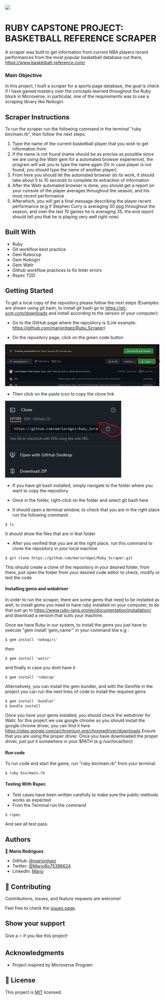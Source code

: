 ![](https://img.shields.io/badge/Microverse-blueviolet)

# RUBY CAPSTONE PROJECT: BASKETBALL REFERENCE SCRAPER

A scraper was built to get information from current NBA players recent performances from the most popular basketball database out there, https://www.basketball-reference.com/

### Main Objective

In this project, I built a scraper for a sports page database, the goal is check if I have gained mastery over the concepts learned throughout the Ruby block in Microverse, in particular, one of the requirements was to use a scraping library like Nokogiri.

## Scraper Instructions

To run the scraper run the following command in the terminal "ruby bin/main.rb", then follow the next steps:

1. Type the name of the current basketball player that you wish to get information from
2. If the name is not found (name should be as precise as possible since we are using the Watir gem for a automated browser experience), the program will ask you to type the name again (Or in case player is not found, you should type the name of another player)
3. From here you should let the automated browser do its work, it should take about 5 to 10 seconds to complete its extraction of information
4. After the Watir automated browser is done, you should get a report on your console of the player averages throughout the season, and his most recent performance
5. Afterwhich, you will get a final message describing the player recent performance (e.g if Stephen Curry is averaging 30 ppg throughout the season, and over the last 10 games he is averaging 35, the end report should tell you that he is playing very well right now)

## Built With

- Ruby
- Git workflow best practice
- Gem Rubocop
- Gem Nokogiri
- Gem Watir
- Github workflow practices to fix linter errors
- Rspec TDD

## Getting Started

To get a local copy of the repository please follow the next steps (Examples are shown using git bash, to install git bash go to https://git-scm.com/downloads and install according to the version of your computer):

- Go to the GitHub page where the repository is (Link example: https://github.com/mariordgez/Ruby_Scraper)

- On the repository page, click on the green code button

![](images\readmepic1.JPG)

- Then click on the paste icon to copy the clone link

![](images\readmepic2.JPG)

- If you have git bash installed, simply navigate to the folder where you want to copy the repository

- Once in the folder, right-click on the folder and select git bash here

- It should open a terminal window, to check that you are in the right place run the following command

```
$ ls
```

It should show the files that are in that folder

- After you verified that you are at the right place, run this command to clone the repository in your local machine

```
$ git clone https://github.com/mariordgez/Ruby_Scraper.git
```

This should create a clone of the repository in your desired folder, from there, just open the folder from your desired code editor to check, modify or test the code

#### Installing gems and webdriver

In order to run the scraper, there are some gems that need to be installed as well, to install gems you need to have ruby installed on your computer, to do that just go to https://www.ruby-lang.org/en/documentation/installation/ and download a version that suits your machine.

Once we have Ruby in our system, to install the gems you just have to execute "gem install 'gem_name'" in your command line e.g :

```
$ gem install 'nokogiri'
```

then

```
$ gem install 'watir'
```

and finally in case you dont have it

```
$ gem install 'rubocop'
```

Alternatively, you can install the gem bundler, and with the Gemfile in the project you can run the next lines of code to install the required gems

```
$ gem install 'bundler'
$ bundle install
```


Once you have your gems installed, you should check the webdriver for Watir, for this project we use google chrome so you should install the google chrome driver, you can find it here https://sites.google.com/a/chromium.org/chromedriver/downloads
Ensure that you are using the proper driver.
Once you have downloaded the proper driver, just put it somewhere in your $PATH (e.g /usr/local/bin/)

#### Run code

To run code and start the game, run "ruby bin/main.rb" from your terminal.

```
$ ruby bin/main.rb
```

#### Testing With Rspec

- Test cases have been written carefully to make sure the public methods works as expected
- From the Terminal run the command

```
$ rspec
```

And see all test pass.

## Authors

👤 **Mario Rodriguez**

- GitHub: [@mariordgez](https://github.com/mariordgez)
- Twitter: [@MarioRo75396624](https://twitter.com/MarioRo75396624)
- LinkedIn: [Mario](https://www.linkedin.com/in/mario-alberto-rodriguez-cota-a2860a205/)

## 🤝 Contributing

Contributions, issues, and feature requests are welcome!

Feel free to check the [issues page](https://github.com/DanSam5K/OOP-Tic-Tac-Toe-Game/issues).

## Show your support

Give a ⭐️ if you like this project!

## Acknowledgments

- Project inspired by Microverse Program

## 📝 License

This project is [MIT](https://github.com/git/git-scm.com/blob/main/MIT-LICENSE.txt) licensed.
